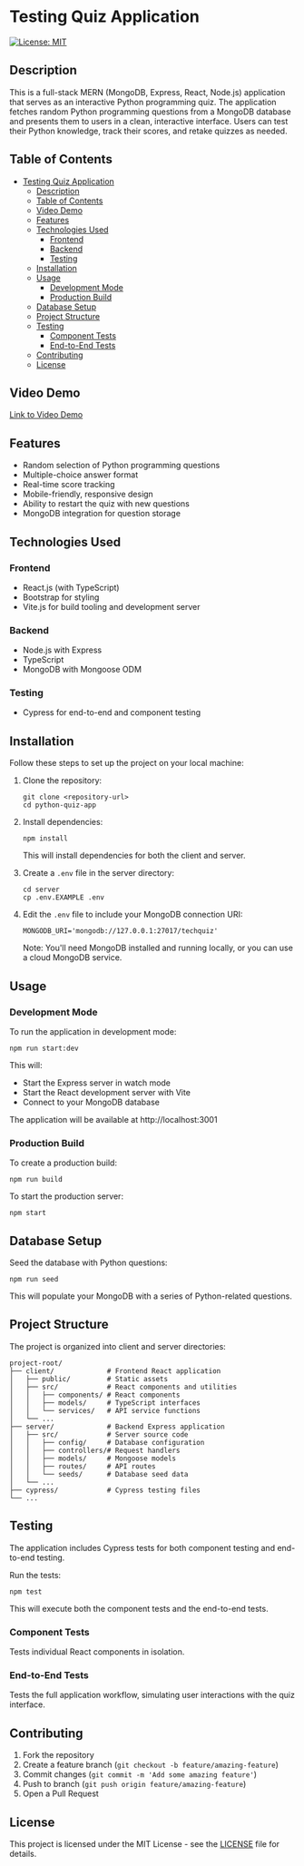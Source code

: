 # Testing Quiz Application

[![License: MIT](https://img.shields.io/badge/License-MIT-yellow.svg)](https://opensource.org/licenses/MIT)

## Description

This is a full-stack MERN (MongoDB, Express, React, Node.js) application that serves as an interactive Python programming quiz. The application fetches random Python programming questions from a MongoDB database and presents them to users in a clean, interactive interface. Users can test their Python knowledge, track their scores, and retake quizzes as needed.

## Table of Contents

- [Testing Quiz Application](#testing-quiz-application)
  - [Description](#description)
  - [Table of Contents](#table-of-contents)
  - [Video Demo](#video-demo)
  - [Features](#features)
  - [Technologies Used](#technologies-used)
    - [Frontend](#frontend)
    - [Backend](#backend)
    - [Testing](#testing)
  - [Installation](#installation)
  - [Usage](#usage)
    - [Development Mode](#development-mode)
    - [Production Build](#production-build)
  - [Database Setup](#database-setup)
  - [Project Structure](#project-structure)
  - [Testing](#testing-1)
    - [Component Tests](#component-tests)
    - [End-to-End Tests](#end-to-end-tests)
  - [Contributing](#contributing)
  - [License](#license)

## Video Demo

[Link to Video Demo](https://drive.google.com/file/d/1MDcvnWbQzNLiP2adiwFoEmb02QqIsghw/view?usp=sharing)

## Features

- Random selection of Python programming questions
- Multiple-choice answer format
- Real-time score tracking
- Mobile-friendly, responsive design
- Ability to restart the quiz with new questions
- MongoDB integration for question storage

## Technologies Used

### Frontend
- React.js (with TypeScript)
- Bootstrap for styling
- Vite.js for build tooling and development server

### Backend
- Node.js with Express
- TypeScript
- MongoDB with Mongoose ODM

### Testing
- Cypress for end-to-end and component testing

## Installation

Follow these steps to set up the project on your local machine:

1. Clone the repository:
   ```
   git clone <repository-url>
   cd python-quiz-app
   ```

2. Install dependencies:
   ```
   npm install
   ```

   This will install dependencies for both the client and server.

3. Create a `.env` file in the server directory:
   ```
   cd server
   cp .env.EXAMPLE .env
   ```

4. Edit the `.env` file to include your MongoDB connection URI:
   ```
   MONGODB_URI='mongodb://127.0.0.1:27017/techquiz'
   ```
   
   Note: You'll need MongoDB installed and running locally, or you can use a cloud MongoDB service.

## Usage

### Development Mode

To run the application in development mode:

```
npm run start:dev
```

This will:
- Start the Express server in watch mode
- Start the React development server with Vite
- Connect to your MongoDB database

The application will be available at http://localhost:3001

### Production Build

To create a production build:

```
npm run build
```

To start the production server:

```
npm start
```

## Database Setup

Seed the database with Python questions:

```
npm run seed
```

This will populate your MongoDB with a series of Python-related questions.

## Project Structure

The project is organized into client and server directories:

```
project-root/
├── client/             # Frontend React application
│   ├── public/         # Static assets
│   ├── src/            # React components and utilities
│   │   ├── components/ # React components
│   │   ├── models/     # TypeScript interfaces
│   │   └── services/   # API service functions
│   └── ...
├── server/             # Backend Express application
│   ├── src/            # Server source code
│   │   ├── config/     # Database configuration
│   │   ├── controllers/# Request handlers
│   │   ├── models/     # Mongoose models
│   │   ├── routes/     # API routes
│   │   └── seeds/      # Database seed data
│   └── ...
├── cypress/            # Cypress testing files
└── ...
```

## Testing

The application includes Cypress tests for both component testing and end-to-end testing.

Run the tests:

```
npm test
```

This will execute both the component tests and the end-to-end tests.

### Component Tests

Tests individual React components in isolation.

### End-to-End Tests

Tests the full application workflow, simulating user interactions with the quiz interface.

## Contributing

1. Fork the repository
2. Create a feature branch (`git checkout -b feature/amazing-feature`)
3. Commit changes (`git commit -m 'Add some amazing feature'`)
4. Push to branch (`git push origin feature/amazing-feature`)
5. Open a Pull Request

## License

This project is licensed under the MIT License - see the [LICENSE](LICENSE) file for details.
